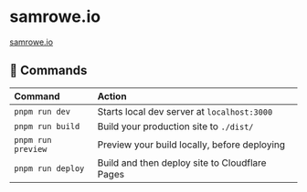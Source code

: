 # samrowe.io

[samrowe.io](https://samrowe.io/)

## 🧞 Commands

| Command            | Action                                         |
| :----------------- | :--------------------------------------------- |
| `pnpm run dev`     | Starts local dev server at `localhost:3000`    |
| `pnpm run build`   | Build your production site to `./dist/`        |
| `pnpm run preview` | Preview your build locally, before deploying   |
| `pnpm run deploy`  | Build and then deploy site to Cloudflare Pages |
